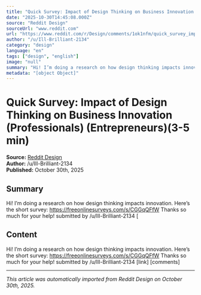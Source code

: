 ```yaml
---
title: "Quick Survey: Impact of Design Thinking on Business Innovation (Professionals) (Entrepreneurs)(3-5 min)"
date: "2025-10-30T14:45:08.000Z"
source: "Reddit Design"
sourceUrl: "www.reddit.com"
url: "https://www.reddit.com/r/Design/comments/1ok1nfm/quick_survey_impact_of_design_thinking_on/"
author: "/u/Ill-Brilliant-2134"
category: "design"
language: "en"
tags: ["design", "english"]
image: "null"
summary: "Hi! I’m doing a research on how design thinking impacts innovation. Here’s the short survey: https://freeonlinesurveys.com/s/CGGqQFfW Thanks so much for your help! submitted by /u/Ill-Brilliant-2134 ["
metadata: "[object Object]"
---
```


# Quick Survey: Impact of Design Thinking on Business Innovation (Professionals) (Entrepreneurs)(3-5 min)

**Source:** [Reddit Design](https://www.reddit.com/r/Design/comments/1ok1nfm/quick_survey_impact_of_design_thinking_on/)  
**Author:** /u/Ill-Brilliant-2134  
**Published:** October 30th, 2025  

## Summary

Hi! I’m doing a research on how design thinking impacts innovation. Here’s the short survey: https://freeonlinesurveys.com/s/CGGqQFfW Thanks so much for your help! submitted by /u/Ill-Brilliant-2134 [

## Content

Hi! I’m doing a research on how design thinking impacts innovation. Here’s the short survey: https://freeonlinesurveys.com/s/CGGqQFfW Thanks so much for your help! submitted by /u/Ill-Brilliant-2134 [link] [comments]

---

*This article was automatically imported from Reddit Design on October 30th, 2025.*
